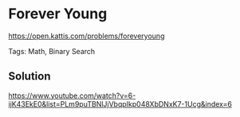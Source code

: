 # Forever Young

https://open.kattis.com/problems/foreveryoung

Tags: Math, Binary Search

## Solution

https://www.youtube.com/watch?v=6-ijK43EkE0&list=PLm9puTBNlJjVbqpIkp048XbDNxK7-1Ucg&index=6

